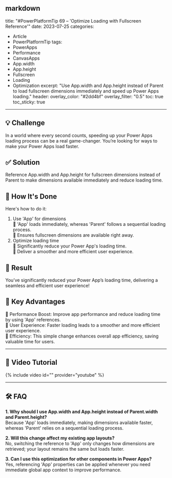 markdown
---
title: "#PowerPlatformTip 69 – 'Optimize Loading with Fullscreen Reference'"
date: 2023-07-25
categories:
  - Article
  - PowerPlatformTip
tags:
  - PowerApps
  - Performance
  - CanvasApps
  - App.width
  - App.height
  - Fullscreen
  - Loading
  - Optimization
excerpt: "Use App.width and App.height instead of Parent to load fullscreen dimensions immediately and speed up Power Apps loading."
header:
  overlay_color: "#2dd4bf"
  overlay_filter: "0.5"
toc: true
toc_sticky: true
---

## 💡 Challenge
In a world where every second counts, speeding up your Power Apps loading process can be a real game-changer. You’re looking for ways to make your Power Apps load faster.

## ✅ Solution
Reference App.width and App.height for fullscreen dimensions instead of Parent to make dimensions available immediately and reduce loading time.

## 🔧 How It's Done
Here's how to do it:
1. Use 'App' for dimensions  
   🔸 'App' loads immediately, whereas 'Parent' follows a sequential loading process.  
   🔸 Ensures fullscreen dimensions are available right away.
2. Optimize loading time  
   🔸 Significantly reduce your Power App's loading time.  
   🔸 Deliver a smoother and more efficient user experience.

## 🎉 Result
You’ve significantly reduced your Power App’s loading time, delivering a seamless and efficient user experience!

## 🌟 Key Advantages
🔸 Performance Boost: Improve app performance and reduce loading time by using 'App' references.  
🔸 User Experience: Faster loading leads to a smoother and more efficient user experience.  
🔸 Efficiency: This simple change enhances overall app efficiency, saving valuable time for users.

---

## 🎥 Video Tutorial
{% include video id="" provider="youtube" %}

---

## 🛠️ FAQ
**1. Why should I use App.width and App.height instead of Parent.width and Parent.height?**  
Because 'App' loads immediately, making dimensions available faster, whereas 'Parent' relies on a sequential loading process.

**2. Will this change affect my existing app layouts?**  
No, switching the reference to 'App' only changes how dimensions are retrieved; your layout remains the same but loads faster.

**3. Can I use this optimization for other components in Power Apps?**  
Yes, referencing 'App' properties can be applied whenever you need immediate global app context to improve performance.

